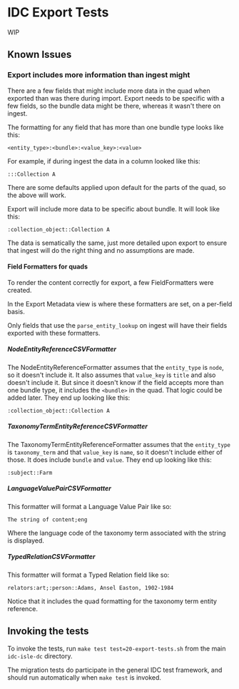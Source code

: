 # IDC Export Tests

WIP

## Known Issues

### Export includes more information than ingest might

There are a few fields that might include more data in the quad when exported than was there during import.  Export needs to be specific with a few
fields, so the bundle data might be there, whereas it wasn't there on ingest. 

The formatting for any field that has more than one bundle type looks like this: 

`<entity_type>:<bundle>:<value_key>:<value>`

For example, if during ingest the data in a column looked like this: 

`:::Collection A`

There are some defaults applied upon default for the parts of the quad, so the above will work.

Export will include more data to be specific about bundle.  It will look like this: 

`:collection_object::Collection A`

The data is sematically the same, just more detailed upon export to ensure that ingest will do the right thing and no assumptions are made. 

#### Field Formatters for quads

To render the content correctly for export, a few FieldFormatters were created. 

In the Export Metadata view is where these formatters are set, on a per-field basis. 

Only fields that use the `parse_entity_lookup` on ingest will have their fields exported with these formatters.  

##### NodeEntityReferenceCSVFormatter

The NodeEntityReferenceFormatter assumes that the `entity_type` is `node`, so it doesn't include it.  It also assumes that `value_key` is `title` and also doesn't include it. But since it doesn't know if the field accepts more than one bundle type, it includes the `<bundle>` in the quad. That logic could be added later.  They end up looking like this: 

`:collection_object::Collection A`

##### TaxonomyTermEntityReferenceCSVFormatter

The TaxonomyTermEntityReferenceFormatter assumes that the `entity_type` is `taxonomy_term` and that `value_key` is `name`, so it doesn't include either of those.  It does include `bundle` and `value`. They end up looking like this:

`:subject::Farm`

##### LanguageValuePairCSVFormatter

This formatter will format a Language Value Pair like so:

`The string of content;eng`

Where the language code of the taxonomy term associated with the string is displayed. 

##### TypedRelationCSVFormatter

This formatter will format a Typed Relation field like so: 

`relators:art;:person::Adams, Ansel Easton, 1902-1984`

Notice that it includes the quad formatting for the taxonomy term entity reference. 

## Invoking the tests

To invoke the tests, run `make test test=20-export-tests.sh` from the main `idc-isle-dc` directory.

The migration tests do participate in the general IDC test framework, and should run automatically when `make test` is invoked.

